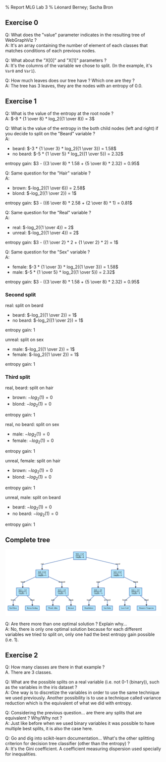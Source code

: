 % Report MLG Lab 3
% Léonard Berney; Sacha Bron

## Exercise 0

Q: What does the "value" parameter indicates in the resulting tree of WebGraphViz ?  
A: It's an array containing the number of element of each classes that matches conditions of each previous nodes.

Q: What about the "X[0]" and "X[1]" parameters ?  
A: It's the columns of the variable we chose to split. (In the example, it's `Var0` and `Var1`).

Q: How much leaves does our tree have ? Which one are they ?  
A: The tree has 3 leaves, they are the nodes with an entropy of 0.0.

## Exercise 1

Q: What is the value of the entropy at the root node ?  
A: $-8 * {1 \over 8} * log_2({1 \over 8}) = 3$

Q: What is the value of the entropy in the both child nodes (left and right) if you decide to split on the "Beard" variable ?  
A:

* beard: $-3 * {1 \over 3} * log_2({1 \over 3}) = 1.58$  
* no beard: $-5 * {1 \over 5} * log_2({1 \over 5}) = 2.32$

entropy gain: $3 - ({3 \over 8} * 1.58 + {5 \over 8} * 2.32) = 0.95$

Q: Same question for the "Hair" variable ?  
A:

* brown: $-log_2({1 \over 6}) = 2.58$
* blond: $-log_2({1 \over 2}) = 1$

entropy gain: $3 - ({6 \over 8} * 2.58 + {2 \over 8} * 1) = 0.81$

Q: Same question for the "Real" variable ?  
A:

* real: $-log_2({1 \over 4}) = 2$
* unreal: $-log_2({1 \over 4}) = 2$

entropy gain: $3 - ({1 \over 2} * 2 + {1 \over 2} * 2) = 1$

Q: Same question for the "Sex" variable ?  
A:

* female: $-3 * {1 \over 3} * log_2({1 \over 3}) = 1.58$  
* male: $-5 * {1 \over 5} * log_2({1 \over 5}) = 2.32$

entropy gain: $3 - ({3 \over 8} * 1.58 + {5 \over 8} * 2.32) = 0.95$

### Second split

real: split on beard

* beard: $-log_2({1 \over 2}) = 1$
* no beard: $-log_2({1 \over 2}) = 1$

entropy gain: $1$

unreal: split on sex

* male: $-log_2({1 \over 2}) = 1$
* female: $-log_2({1 \over 2}) = 1$

entropy gain: $1$

### Third split

real, beard: split on hair

* brown: $-log_2(1) = 0$
* blond: $-log_2(1) = 0$

entropy gain: $1$

real, no beard: split on sex

* male: $-log_2(1) = 0$
* female: $-log_2(1) = 0$

entropy gain: $1$

unreal, female: split on hair

* brown: $-log_2(1) = 0$
* blond: $-log_2(1) = 0$

entropy gain: $1$

unreal, male: split on beard

* beard: $-log_2(1) = 0$
* no beard: $-log_2(1) = 0$

entropy gain: $1$

## Complete tree

![](graph.png)

Q: Are there more than one optimal solution ? Explain why...  
A: No, there is only one optimal solution because for each different variables we tried to split on, only one had the best entropy gain possible (i.e. 1).

## Exercise 2

Q: How many classes are there in that example ?  
A. There are 3 classes.

Q: What are the possible splits on a real variable (i.e. not 0-1 (binary)), such as the variables in the iris dataset ?  
A: One way is to discretize the variables in order to use the same technique we used previously. Another possibility is to use a technique called variance reduction which is the equivalent of what we did with entropy.

Q: Considering the previous question... are there any splits that are equivalent ? Why/Why not ?  
A: Just like before when we used binary variables it was possible to have multiple best splits, it is also the case here.

Q: Go and dig into scikit-learn documentation... What's the other splitting criterion for decision tree classifier (other than the entropy) ?  
A: It's the Gini coefficient. A coefficient measuring dispersion used specially for inequalities.
